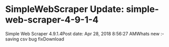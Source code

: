 # SimpleWebScraper Update: simple-web-scraper-4-9-1-4

Simple Web Scraper 4.9.1.4Post date: Apr 28, 2018 8:56:27 AMWhats new :-saving csv bug fixDownload